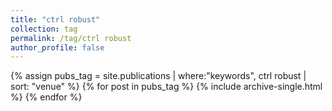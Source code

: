 ```yaml
---
title: "ctrl robust"
collection: tag
permalink: /tag/ctrl robust
author_profile: false
---
```

{% assign pubs_tag = site.publications | where:"keywords", ctrl robust | sort: "venue" %}
{% for post in pubs_tag %}
  {% include archive-single.html %}
{% endfor %}